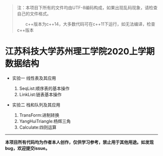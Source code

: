 >注：本项目下所有的文件均由UTF-8编码构成，如果出现乱码现象，请检查自己的文件格式。
>
>       c++版本为c++14，大多数代码可在c++11下运行，如无法编译，检查c++版本

# **江苏科技大学苏州理工学院2020上学期数据结构**

- 实验一 线性表及其应用

    1. SeqList:顺序表的基本操作
    2. LinkList:链表基本操作

- 实验二 栈和队列及其应用

    1. TransForm:进制转换
    2. YangHuiTriangle:杨辉三角
    3. Calculate:四则运算

---
**本项目所有代码均为作者本人创作，仅供学习参考，禁止用于其他用途。如发现bug，欢迎提交issue。**